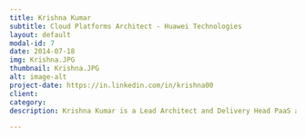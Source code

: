 ```yaml
---
title: Krishna Kumar
subtitle: Cloud Platforms Architect - Huawei Technologies
layout: default
modal-id: 7
date: 2014-07-18
img: Krishna.JPG
thumbnail: Krishna.JPG
alt: image-alt
project-date: https://in.linkedin.com/in/krishna00
client: 
category: 
description: Krishna Kumar is a Lead Architect and Delivery Head PaaS at Huawei India cloud having 18 years of experience in IT industry. In his current role, he leads a team of architects and developers on integrating PaaS technologies into Huawei cloud.

---
```

